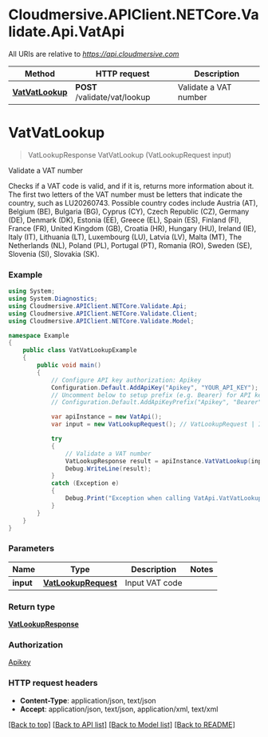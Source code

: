 # Cloudmersive.APIClient.NETCore.Validate.Api.VatApi

All URIs are relative to *https://api.cloudmersive.com*

Method | HTTP request | Description
------------- | ------------- | -------------
[**VatVatLookup**](VatApi.md#vatvatlookup) | **POST** /validate/vat/lookup | Validate a VAT number


<a name="vatvatlookup"></a>
# **VatVatLookup**
> VatLookupResponse VatVatLookup (VatLookupRequest input)

Validate a VAT number

Checks if a VAT code is valid, and if it is, returns more information about it.  The first two letters of the VAT number must be letters that indicate the country, such as LU20260743.  Possible country codes include Austria (AT), Belgium (BE), Bulgaria (BG), Cyprus (CY), Czech Republic (CZ), Germany (DE), Denmark (DK), Estonia (EE), Greece (EL), Spain (ES), Finland (FI), France (FR), United Kingdom (GB), Croatia (HR), Hungary (HU), Ireland (IE), Italy (IT), Lithuania (LT), Luxembourg (LU), Latvia (LV), Malta (MT), The Netherlands (NL), Poland (PL), Portugal (PT), Romania (RO), Sweden (SE), Slovenia (SI), Slovakia (SK).

### Example
```csharp
using System;
using System.Diagnostics;
using Cloudmersive.APIClient.NETCore.Validate.Api;
using Cloudmersive.APIClient.NETCore.Validate.Client;
using Cloudmersive.APIClient.NETCore.Validate.Model;

namespace Example
{
    public class VatVatLookupExample
    {
        public void main()
        {
            // Configure API key authorization: Apikey
            Configuration.Default.AddApiKey("Apikey", "YOUR_API_KEY");
            // Uncomment below to setup prefix (e.g. Bearer) for API key, if needed
            // Configuration.Default.AddApiKeyPrefix("Apikey", "Bearer");

            var apiInstance = new VatApi();
            var input = new VatLookupRequest(); // VatLookupRequest | Input VAT code

            try
            {
                // Validate a VAT number
                VatLookupResponse result = apiInstance.VatVatLookup(input);
                Debug.WriteLine(result);
            }
            catch (Exception e)
            {
                Debug.Print("Exception when calling VatApi.VatVatLookup: " + e.Message );
            }
        }
    }
}
```

### Parameters

Name | Type | Description  | Notes
------------- | ------------- | ------------- | -------------
 **input** | [**VatLookupRequest**](VatLookupRequest.md)| Input VAT code | 

### Return type

[**VatLookupResponse**](VatLookupResponse.md)

### Authorization

[Apikey](../README.md#Apikey)

### HTTP request headers

 - **Content-Type**: application/json, text/json
 - **Accept**: application/json, text/json, application/xml, text/xml

[[Back to top]](#) [[Back to API list]](../README.md#documentation-for-api-endpoints) [[Back to Model list]](../README.md#documentation-for-models) [[Back to README]](../README.md)


